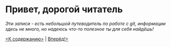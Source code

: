 # Привет, дорогой читатель
*Эти записи - есть небольшой путеводитель по работе с git, информации здесь не много, но надеюсь что-то полезное ты для себя найдёшь!*



[<К содержанию>](./readme.md) | [Вперёд!>](./beggin.md)